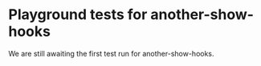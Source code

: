 # Playground tests for another-show-hooks
We are still awaiting the first test run for another-show-hooks.
